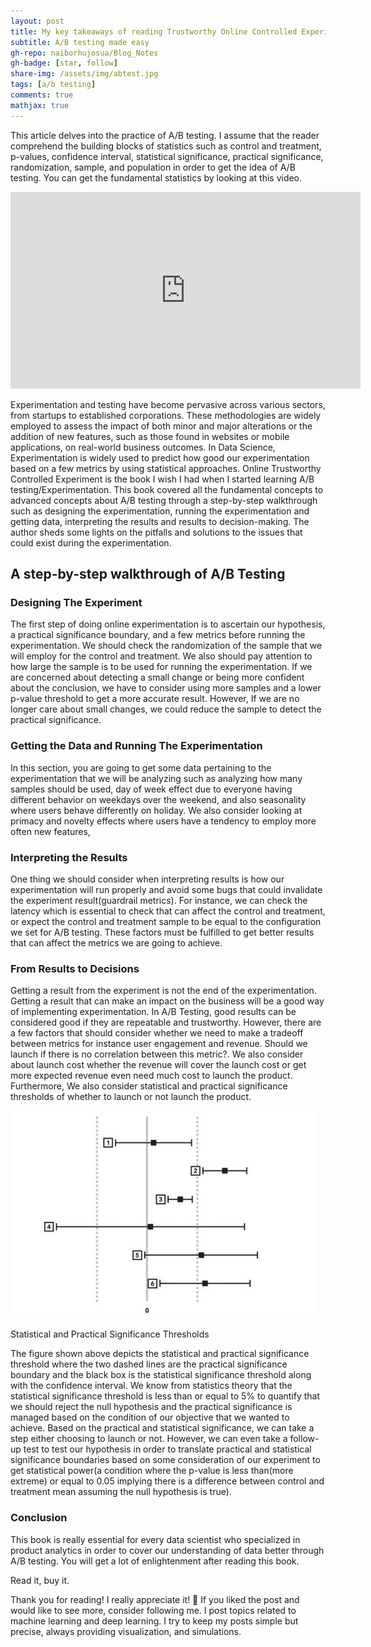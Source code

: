 ```yaml
---
layout: post
title: My key takeaways of reading Trustworthy Online Controlled Experiments Book
subtitle: A/B testing made easy
gh-repo: naiborhujosua/Blog_Notes
gh-badge: [star, follow]
share-img: /assets/img/abtest.jpg
tags: [a/b testing]
comments: true
mathjax: true
---
```


This article delves into the practice of A/B testing. I assume that the reader comprehend the building blocks of statistics such as control and treatment, p-values, confidence interval, statistical significance, practical significance, randomization, sample, and population in order to get the idea of A/B testing. You can get the fundamental statistics by looking at this video.

<iframe width="560" height="315" src="https://www.youtube.com/embed/bGdTr7yJbNs?si=nV0JGz4n_9xGrTN-" title="YouTube video player" frameborder="0" allow="accelerometer; autoplay; clipboard-write; encrypted-media; gyroscope; picture-in-picture; web-share" referrerpolicy="strict-origin-when-cross-origin" allowfullscreen></iframe>


Experimentation and testing have become pervasive across various sectors, from startups to established corporations. These methodologies are widely employed to assess the impact of both minor and major alterations or the addition of new features, such as those found in websites or mobile applications, on real-world business outcomes. In Data Science, Experimentation is widely used to predict how good our experimentation based on a few metrics by using statistical approaches. Online Trustworthy Controlled Experiment is the book I wish I had when I started learning A/B testing/Experimentation. This book covered all the fundamental concepts to advanced concepts about A/B testing through a step-by-step walkthrough such as designing the experimentation, running the experimentation and getting data, interpreting the results and results to decision-making. The author sheds some lights on the pitfalls and solutions to the issues that could exist during the experimentation.

## A step-by-step walkthrough of A/B Testing

### Designing The Experiment

The first step of doing online experimentation is to ascertain our hypothesis, a practical significance boundary, and a few metrics before running the experimentation. We should check the randomization of the sample that we will employ for the control and treatment. We also should pay attention to how large the sample is to be used for running the experimentation. If we are concerned about detecting a small change or being more confident about the conclusion, we have to consider using more samples and a lower p-value threshold to get a more accurate result. However, If we are no longer care about small changes, we could reduce the sample to detect the practical significance.

### Getting the Data and Running The Experimentation
In this section, you are going to get some data pertaining to the experimentation that we will be analyzing such as analyzing how many samples should be used, day of week effect due to everyone having different behavior on weekdays over the weekend, and also seasonality where users behave differently on holiday. We also consider looking at primacy and novelty effects where users have a tendency to employ more often new features,

### Interpreting the Results
One thing we should consider when interpreting results is how our experimentation will run properly and avoid some bugs that could invalidate the experiment result(guardrail metrics). For instance, we can check the latency which is essential to check that can affect the control and treatment, or expect the control and treatment sample to be equal to the configuration we set for A/B testing. These factors must be fulfilled to get better results that can affect the metrics we are going to achieve.

### From Results to Decisions
Getting a result from the experiment is not the end of the experimentation. Getting a result that can make an impact on the business will be a good way of implementing experimentation. In A/B Testing, good results can be considered good if they are repeatable and trustworthy. However, there are a few factors that should consider whether we need to make a tradeoff between metrics for instance user engagement and revenue. Should we launch if there is no correlation between this metric?. We also consider about launch cost whether the revenue will cover the launch cost or get more expected revenue even need much cost to launch the product. Furthermore, We also consider statistical and practical significance thresholds of whether to launch or not launch the product.

![Statistical and Practical Significance Thresholds](/assets/img/abtesting.jpeg) 

Statistical and Practical Significance Thresholds

The figure shown above depicts the statistical and practical significance threshold where the two dashed lines are the practical significance boundary and the black box is the statistical significance threshold along with the confidence interval. We know from statistics theory that the statistical significance threshold is less than or equal to 5% to quantify that we should reject the null hypothesis and the practical significance is managed based on the condition of our objective that we wanted to achieve. Based on the practical and statistical significance, we can take a step either choosing to launch or not. However, we can even take a follow-up test to test our hypothesis in order to translate practical and statistical significance boundaries based on some consideration of our experiment to get statistical power(a condition where the p-value is less than(more extreme) or equal to 0.05 implying there is a difference between control and treatment mean assuming the null hypothesis is true).

  
### Conclusion
This book is really essential for every data scientist who specialized in product analytics in order to cover our understanding of data better through A/B testing. You will get a lot of enlightenment after reading this book.

Read it, buy it.

Thank you for reading!
I really appreciate it! 🤗 If you liked the post and would like to see more, consider following me. I post topics related to machine learning and deep learning. I try to keep my posts simple but precise, always providing visualization, and simulations.
